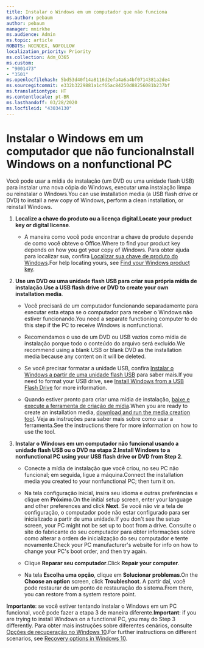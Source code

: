 ```yaml
---
title: Instalar o Windows em um computador que não funciona
ms.author: pebaum
author: pebaum
manager: mnirkhe
ms.audience: Admin
ms.topic: article
ROBOTS: NOINDEX, NOFOLLOW
localization_priority: Priority
ms.collection: Adm_O365
ms.custom:
- "9001473"
- "3501"
ms.openlocfilehash: 5bd53d40f14a8116d2efa4a6a4bf0714381a2de4
ms.sourcegitcommit: e332b3229881a1cf65ac84250d88256081b237bf
ms.translationtype: HT
ms.contentlocale: pt-BR
ms.lasthandoff: 03/28/2020
ms.locfileid: "43034130"
---
```

# <a name="install-windows-on-a-nonfunctional-pc"></a><span data-ttu-id="eda8e-102">Instalar o Windows em um computador que não funciona</span><span class="sxs-lookup"><span data-stu-id="eda8e-102">Install Windows on a nonfunctional PC</span></span>

<span data-ttu-id="eda8e-103">Você pode usar a mídia de instalação (um DVD ou uma unidade flash USB) para instalar uma nova cópia do Windows, executar uma instalação limpa ou reinstalar o Windows.</span><span class="sxs-lookup"><span data-stu-id="eda8e-103">You can use installation media (a USB flash drive or DVD) to install a new copy of Windows, perform a clean installation, or reinstall Windows.</span></span>

1. <span data-ttu-id="eda8e-104">**Localize a chave do produto ou a licença digital**.</span><span class="sxs-lookup"><span data-stu-id="eda8e-104">**Locate your product key or digital license**.</span></span>

    - <span data-ttu-id="eda8e-105">A maneira como você pode encontrar a chave de produto depende de como você obteve o Office.</span><span class="sxs-lookup"><span data-stu-id="eda8e-105">Where to find your product key depends on how you got your copy of Windows.</span></span> <span data-ttu-id="eda8e-106">Para obter ajuda para localizar sua, confira [Localizar sua chave de produto do Windows](https://support.microsoft.com/help/10749/windows-10-find-product-key).</span><span class="sxs-lookup"><span data-stu-id="eda8e-106">For help locating yours, see [Find your Windows product key](https://support.microsoft.com/help/10749/windows-10-find-product-key).</span></span> 

2. <span data-ttu-id="eda8e-107">**Use um DVD ou uma unidade flash USB para criar sua própria mídia de instalação**.</span><span class="sxs-lookup"><span data-stu-id="eda8e-107">**Use a USB flash drive or DVD to create your own installation media**.</span></span>

    - <span data-ttu-id="eda8e-108">Você precisará de um computador funcionando separadamente para executar esta etapa se o computador para receber o Windows não estiver funcionando.</span><span class="sxs-lookup"><span data-stu-id="eda8e-108">You need a separate functioning computer to do this step if the PC to receive Windows is nonfunctional.</span></span>

    - <span data-ttu-id="eda8e-109">Recomendamos o uso de um DVD ou USB vazios como mídia de instalação porque todo o conteúdo do arquivo será excluído.</span><span class="sxs-lookup"><span data-stu-id="eda8e-109">We recommend using a blank USB or blank DVD as the installation media because any content on it will be deleted.</span></span>

    - <span data-ttu-id="eda8e-110">Se você precisar formatar a unidade USB, confira [Instalar o Windows a partir de uma unidade flash USB](https://docs.microsoft.com/windows-hardware/manufacture/desktop/install-windows-from-a-usb-flash-drive) para saber mais.</span><span class="sxs-lookup"><span data-stu-id="eda8e-110">If you need to format your USB drive, see [Install Windows from a USB Flash Drive](https://docs.microsoft.com/windows-hardware/manufacture/desktop/install-windows-from-a-usb-flash-drive) for more information.</span></span>

    - <span data-ttu-id="eda8e-111">Quando estiver pronto para criar uma mídia de instalação, [baixe e execute a ferramenta de criação de mídia](https://www.microsoft.com/software-download/windows10).</span><span class="sxs-lookup"><span data-stu-id="eda8e-111">When you are ready to create an installation media, [download and run the media creation tool](https://www.microsoft.com/software-download/windows10).</span></span> <span data-ttu-id="eda8e-112">Veja as instruções para saber mais sobre como usar a ferramenta.</span><span class="sxs-lookup"><span data-stu-id="eda8e-112">See the instructions there for more information on how to use the tool.</span></span>

3. <span data-ttu-id="eda8e-113">**Instalar o Windows em um computador não funcional usando a unidade flash USB ou o DVD na etapa 2**.</span><span class="sxs-lookup"><span data-stu-id="eda8e-113">**Install Windows to a nonfunctional PC using your USB flash drive or DVD from Step 2**.</span></span>

    - <span data-ttu-id="eda8e-114">Conecte a mídia de instalação que você criou, no seu PC não funcional; em seguida, ligue a máquina.</span><span class="sxs-lookup"><span data-stu-id="eda8e-114">Connect the installation media you created to your nonfunctional PC; then turn it on.</span></span>

    - <span data-ttu-id="eda8e-115">Na tela configuração inicial, insira seu idioma e outras preferências e clique em **Próximo**.</span><span class="sxs-lookup"><span data-stu-id="eda8e-115">On the initial setup screen, enter your language and other preferences and click **Next**.</span></span> <span data-ttu-id="eda8e-116">Se você não vir a tela de configuração, o computador pode não estar configurado para ser inicializado a partir de uma unidade.</span><span class="sxs-lookup"><span data-stu-id="eda8e-116">If you don't see the setup screen, your PC might not be set up to boot from a drive.</span></span> <span data-ttu-id="eda8e-117">Consulte o site do fabricante do seu computador para obter informações sobre como alterar a ordem de inicialização do seu computador e tente novamente.</span><span class="sxs-lookup"><span data-stu-id="eda8e-117">Check your PC manufacturer's website for info on how to change your PC's boot order, and then try again.</span></span>

    - <span data-ttu-id="eda8e-118">Clique **Reparar seu computador**.</span><span class="sxs-lookup"><span data-stu-id="eda8e-118">Click **Repair your computer**.</span></span>

    - <span data-ttu-id="eda8e-119">Na tela **Escolha uma opção**, clique em **Solucionar problemas**.</span><span class="sxs-lookup"><span data-stu-id="eda8e-119">On the **Choose an option** screen, click **Troubleshoot**.</span></span> <span data-ttu-id="eda8e-120">A partir daí, você pode restaurar de um ponto de restauração do sistema.</span><span class="sxs-lookup"><span data-stu-id="eda8e-120">From there, you can restore from a system restore point.</span></span>

<span data-ttu-id="eda8e-121">**Importante**: se você estiver tentando instalar o Windows em um PC funcional, você pode fazer a etapa 3 de maneira diferente.</span><span class="sxs-lookup"><span data-stu-id="eda8e-121">**Important**: if you are trying to install Windows on a functional PC, you may do Step 3 differently.</span></span> <span data-ttu-id="eda8e-122">Para obter mais instruções sobre diferentes cenários, consulte [Opções de recuperação no Windows 10](https://support.microsoft.com/help/12415/windows-10-recovery-options).</span><span class="sxs-lookup"><span data-stu-id="eda8e-122">For further instructions on different scenarios, see [Recovery options in Windows 10](https://support.microsoft.com/help/12415/windows-10-recovery-options).</span></span>
